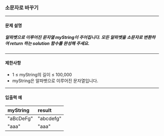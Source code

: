 ### 소문자로 바꾸기

***

#### 문제 설명
##### 알파벳으로 이루어진 문자열 myString이 주어집니다. 모든 알파벳을 소문자로 변환하여 return 하는 solution 함수를 완성해 주세요.

***

#### 제한사항
* 1 ≤ myString의 길이 ≤ 100,000
* myString은 알파벳으로 이루어진 문자열입니다.

***

#### 입출력 예
myString	|result   |
|:--        |:--
"aBcDeFg"	|"abcdefg"|
"aaa"	    |"aaa"    |